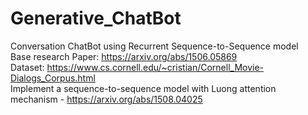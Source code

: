 # Generative_ChatBot
Conversation ChatBot using Recurrent Sequence-to-Sequence model <br />
Base research Paper: https://arxiv.org/abs/1506.05869 <br />
Dataset: https://www.cs.cornell.edu/~cristian/Cornell_Movie-Dialogs_Corpus.html <br />
Implement a sequence-to-sequence model with Luong attention mechanism - https://arxiv.org/abs/1508.04025 <br />

